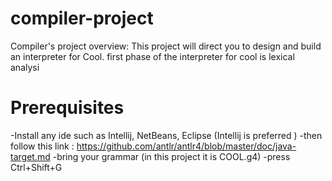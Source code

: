 # compiler-project
Compiler's project overview:
This project will direct you to design and build an interpreter for Cool. 
first phase of the interpreter for cool  is lexical analysi

# Prerequisites
-Install any ide such as Intellij, NetBeans, Eclipse (Intellij is preferred )
-then follow this link : https://github.com/antlr/antlr4/blob/master/doc/java-target.md
-bring your grammar (in this project it is COOL.g4)
-press Ctrl+Shift+G



